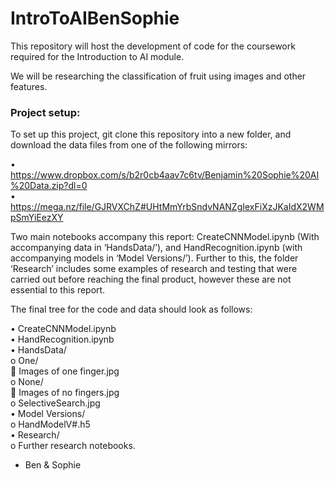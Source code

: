 # IntroToAIBenSophie

This repository will host the development of code for the coursework required for the Introduction to AI module.

We will be researching the classification of fruit using images and other features.

### Project setup:

To set up this project, git clone this repository into a new folder, and download the data files from one of the following mirrors:

• https://www.dropbox.com/s/b2r0cb4aav7c6tv/Benjamin%20Sophie%20AI%20Data.zip?dl=0 <br />
• https://mega.nz/file/GJRVXChZ#UHtMmYrbSndvNANZgIexFiXzJKaIdX2WMpSmYiEezXY

Two main notebooks accompany this report: CreateCNNModel.ipynb (With accompanying data in ‘HandsData/’), and HandRecognition.ipynb (with accompanying models in ‘Model Versions/’). Further to this, the folder ‘Research’ includes some examples of research and testing that were carried out before reaching the final product, however these are not essential to this report.

The final tree for the code and data should look as follows:

•	CreateCNNModel.ipynb <br />
•	HandRecognition.ipynb <br />
•	HandsData/ <br />
  o One/ <br />
    	Images of one finger.jpg <br />
  o	None/ <br />
    	Images of no fingers.jpg <br />
  o SelectiveSearch.jpg <br />
•	Model Versions/ <br />
  o	HandModelV#.h5 <br />
•	Research/ <br />
  o	Further research notebooks.<br />


- Ben & Sophie
